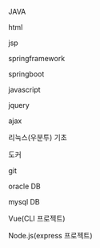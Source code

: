 JAVA

html

jsp

springframework

springboot

javascript

jquery

ajax

리눅스(우분투) 기초

도커

git

oracle DB

mysql DB

Vue(CLI 프로젝트)

Node.js(express 프로젝트)


















